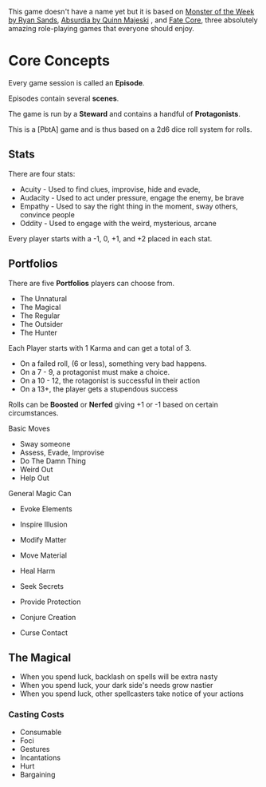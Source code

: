 This game doesn't have a name yet but it is based on [Monster of the Week by Ryan Sands](https://en.wikipedia.org/wiki/Monster_of_the_Week), [Absurdia by Quinn Majeski](https://quinnm.itch.io/absurdia) , and [Fate Core](https://fate-srd.com/fate-core/basics), three absolutely amazing role-playing games that everyone should enjoy.

# Core Concepts

Every game session is called an **Episode**.

Episodes contain several **scenes**.

The game is run by a **Steward** and contains a handful of **Protagonists**.

This is a [PbtA] game and is thus based on a 2d6 dice roll system for rolls.

## Stats

There are four stats:
- Acuity - Used to find clues, improvise, hide and evade, 
- Audacity - Used to act under pressure, engage the enemy, be brave
- Empathy - Used to say the right thing in the moment, sway others, convince people
- Oddity - Used to engage with the weird, mysterious, arcane

Every player starts with a -1, 0, +1, and +2 placed in each stat.

## Portfolios

There are five **Portfolios** players can choose from.
- The Unnatural
- The Magical
- The Regular
- The Outsider
- The Hunter

Each Player starts with 1 Karma and can get a total of 3.

- On a failed roll, (6 or less), something very bad happens.
- On a 7 - 9, a protagonist must make a choice.
- On a 10 - 12, the rotagonist is successful in their action
- On a 13+, the player gets a stupendous success 

Rolls can be **Boosted** or **Nerfed** giving +1 or -1 based on certain circumstances.

Basic Moves
- Sway someone
- Assess, Evade, Improvise
- Do The Damn Thing
- Weird Out
- Help Out

General Magic Can
- Evoke Elements
- Inspire Illusion
- Modify Matter
- Move Material
- Heal Harm
- Seek Secrets
- Provide Protection
- Conjure Creation

- Curse Contact


## The Magical
- When you spend luck, backlash on spells will be extra nasty
- When you spend luck, your dark side's needs grow nastier
- When you spend luck, other spellcasters take notice of your actions

### Casting Costs
- Consumable
- Foci
- Gestures
- Incantations
- Hurt
- Bargaining
